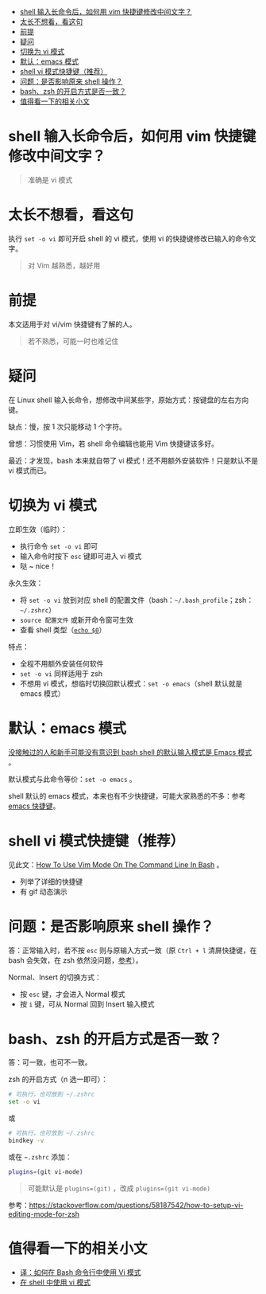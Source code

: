 <!-- START doctoc generated TOC please keep comment here to allow auto update -->
<!-- DON'T EDIT THIS SECTION, INSTEAD RE-RUN doctoc TO UPDATE -->

- [shell 输入长命令后，如何用 vim 快捷键修改中间文字？](#shell-%E8%BE%93%E5%85%A5%E9%95%BF%E5%91%BD%E4%BB%A4%E5%90%8E%E5%A6%82%E4%BD%95%E7%94%A8-vim-%E5%BF%AB%E6%8D%B7%E9%94%AE%E4%BF%AE%E6%94%B9%E4%B8%AD%E9%97%B4%E6%96%87%E5%AD%97)
- [太长不想看，看这句](#%E5%A4%AA%E9%95%BF%E4%B8%8D%E6%83%B3%E7%9C%8B%E7%9C%8B%E8%BF%99%E5%8F%A5)
- [前提](#%E5%89%8D%E6%8F%90)
- [疑问](#%E7%96%91%E9%97%AE)
- [切换为 vi 模式](#%E5%88%87%E6%8D%A2%E4%B8%BA-vi-%E6%A8%A1%E5%BC%8F)
- [默认：emacs 模式](#%E9%BB%98%E8%AE%A4emacs-%E6%A8%A1%E5%BC%8F)
- [shell vi 模式快捷键（推荐）](#shell-vi-%E6%A8%A1%E5%BC%8F%E5%BF%AB%E6%8D%B7%E9%94%AE%E6%8E%A8%E8%8D%90)
- [问题：是否影响原来 shell 操作？](#%E9%97%AE%E9%A2%98%E6%98%AF%E5%90%A6%E5%BD%B1%E5%93%8D%E5%8E%9F%E6%9D%A5-shell-%E6%93%8D%E4%BD%9C)
- [bash、zsh 的开启方式是否一致？](#bashzsh-%E7%9A%84%E5%BC%80%E5%90%AF%E6%96%B9%E5%BC%8F%E6%98%AF%E5%90%A6%E4%B8%80%E8%87%B4)
- [值得看一下的相关小文](#%E5%80%BC%E5%BE%97%E7%9C%8B%E4%B8%80%E4%B8%8B%E7%9A%84%E7%9B%B8%E5%85%B3%E5%B0%8F%E6%96%87)

<!-- END doctoc generated TOC please keep comment here to allow auto update -->

# shell 输入长命令后，如何用 vim 快捷键修改中间文字？

> 准确是 vi 模式



# 太长不想看，看这句
执行 `set -o vi` 即可开启 shell 的 vi 模式，使用 vi 的快捷键修改已输入的命令文字。

> 对 Vim 越熟悉，越好用



# 前提
本文适用于对 vi/vim 快捷键有了解的人。

> 若不熟悉，可能一时也难记住



# 疑问
在 Linux shell 输入长命令，想修改中间某些字，原始方式：按键盘的左右方向键。

缺点：慢，按 1 次只能移动 1 个字符。

曾想：习惯使用 Vim，若 shell 命令编辑也能用 Vim 快捷键该多好。

最近：才发现，bash 本来就自带了 vi 模式！还不用额外安装软件！只是默认不是 vi 模式而已。



# 切换为 vi 模式
立即生效（临时）：

- 执行命令 `set -o vi` 即可
- 输入命令时按下 `esc` 键即可进入 vi 模式
- 哒 ~ nice！


永久生效：

- 将 `set -o vi` 放到对应 shell 的配置文件（bash：`~/.bash_profile`；zsh：`~/.zshrc`）
- `source 配置文件` 或新开命令窗可生效
- 查看 shell 类型（[`echo $0`](https://askubuntu.com/a/590902/1042664)）


特点：
- 全程不用额外安装任何软件
- `set -o vi` 同样适用于 zsh
- 不想用 vi 模式，想临时切换回默认模式：`set -o emacs`（shell 默认就是 emacs 模式）



# 默认：emacs 模式
[没接触过的人和新手可能没有意识到 bash shell 的默认输入模式是 Emacs 模式](https://linux.cn/article-8372-1.html) 。

默认模式与此命令等价：`set -o emacs` 。

shell 默认的 emacs 模式，本来也有不少快捷键，可能大家熟悉的不多：参考 [emacs 快捷键](https://www.smartfile.com/blog/bash-shortcuts-for-the-command-line-emacs/)。



# shell vi 模式快捷键（推荐）
见此文：[How To Use Vim Mode On The Command Line In Bash](https://dev.to/brandonwallace/how-to-use-vim-mode-on-the-command-line-in-bash-fnn) 。

- 列举了详细的快捷键
- 有 gif 动态演示



# 问题：是否影响原来 shell 操作？
答：正常输入时，若不按 `esc` 则与原输入方式一致（原 `Ctrl + l` 清屏快捷键，在 bash 会失效，在 zsh 依然没问题，[参考](https://unix.stackexchange.com/questions/104094/is-there-any-way-to-enable-ctrll-to-clear-screen-when-set-o-vi-is-set)）。

Normal、Insert 的切换方式：

- 按 `esc` 键，才会进入 Normal 模式
- 按 `i` 键，可从 Normal 回到 Insert 输入模式



# bash、zsh 的开启方式是否一致？
答：可一致，也可不一致。

zsh 的开启方式（n 选一即可）：

```sh
# 可执行，也可放到 ~/.zshrc
set -o vi
```

或

```sh
# 可执行，也可放到 ~/.zshrc
bindkey -v
```

或在 `~.zshrc` 添加：

```sh
plugins=(git vi-mode)
```

> 可能默认是 `plugins=(git)` ，改成 `plugins=(git vi-mode)`

参考：https://stackoverflow.com/questions/58187542/how-to-setup-vi-editing-mode-for-zsh



# 值得看一下的相关小文
- [译：如何在 Bash 命令行中使用 Vi 模式](https://github.com/vikyd/note/blob/master/bash_vi_mode.md)
- [在 shell 中使用 vi 模式](https://linux.cn/article-8372-1.html)



